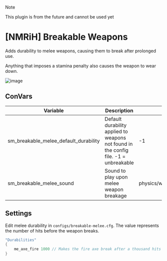 > [!NOTE]
> This plugin is from the future and cannot be used yet

# [NMRiH] Breakable Weapons
Adds durability to melee weapons, causing them to break after prolonged use.

Anything that imposes a stamina penalty also causes the weapon to wear down.

![image](https://github.com/dysphie/nmrih-breakable-weapons/assets/11559683/cde38476-7c6a-493c-9fa1-c8869ce83f6e)

## ConVars 
| Variable | Description | Default value |
| --- | --- | --- |
| sm_breakable_melee_default_durability | Default durability applied to weapons not found in the config file. -1 = unbreakable | -1 | 
| sm_breakable_melee_sound | Sound to play upon melee weapon breakage | physics/wood/wood_plank_break8.wav |

## Settings

Edit melee durability in `configs/breakable-melee.cfg`. The value represents the number of hits before the weapon breaks.

```cpp
"Durabilities"
{
    me_axe_fire 1000 // Makes the fire axe break after a thousand hits
}
```
